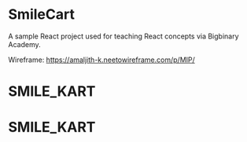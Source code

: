 # SmileCart

A sample React project used for teaching React concepts via Bigbinary Academy.

Wireframe: https://amaljith-k.neetowireframe.com/p/MIP/
# SMILE_KART
# SMILE_KART
